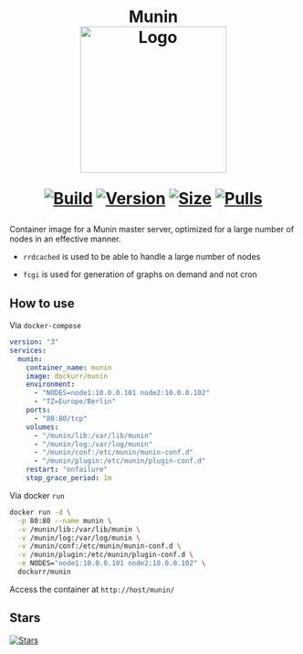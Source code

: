 <h1 align="center">Munin<br />
<div align="center">
<img src="https://raw.githubusercontent.com/dockur/munin/master/.github/logo.jpg" title="Logo" style="max-width:100%;" width="256" />
</div>
<div align="center">

[![Build]][build_url]
[![Version]][tag_url]
[![Size]][tag_url]
[![Pulls]][hub_url]

</div></h1>

Container image for a Munin master server, optimized for a large number of nodes in an effective manner.

* `rrdcached` is used to be able to handle a large number of nodes

* `fcgi` is used for generation of graphs on demand and not cron

## How to use

Via `docker-compose`

```yaml
version: "3"
services:
  munin:
    container_name: munin
    image: dockurr/munin
    environment:
      - "NODES=node1:10.0.0.101 node2:10.0.0.102"
      - "TZ=Europe/Berlin"
    ports:
      - "80:80/tcp"
    volumes:
      - "/munin/lib:/var/lib/munin"
      - "/munin/log:/var/log/munin"
      - "/munin/conf:/etc/munin/munin-conf.d"
      - "/munin/plugin:/etc/munin/plugin-conf.d"
    restart: "onfailure"
    stop_grace_period: 1m
```

Via docker `run`

```bash
docker run -d \
  -p 80:80 --name munin \
  -v /munin/lib:/var/lib/munin \
  -v /munin/log:/var/log/munin \
  -v /munin/conf:/etc/munin/munin-conf.d \
  -v /munin/plugin:/etc/munin/plugin-conf.d \
  -e NODES="node1:10.0.0.101 node2:10.0.0.102" \
  dockurr/munin
```

Access the container at `http://host/munin/`

## Stars
[![Stars](https://starchart.cc/dockur/munin.svg?variant=adaptive)](https://starchart.cc/dockur/munin)

[build_url]: https://github.com/dockur/munin/
[hub_url]: https://hub.docker.com/r/dockurr/munin
[tag_url]: https://hub.docker.com/r/dockurr/munin/tags

[Build]: https://github.com/dockur/munin/actions/workflows/build.yml/badge.svg
[Size]: https://img.shields.io/docker/image-size/dockurr/munin/latest?color=066da5&label=size
[Pulls]: https://img.shields.io/docker/pulls/dockurr/munin.svg?style=flat&label=pulls&logo=docker
[Version]: https://img.shields.io/docker/v/dockurr/munin/latest?arch=amd64&sort=semver&color=066da5

